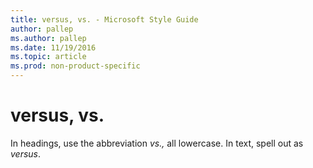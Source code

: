 ```yaml
---
title: versus, vs. - Microsoft Style Guide
author: pallep
ms.author: pallep
ms.date: 11/19/2016
ms.topic: article
ms.prod: non-product-specific
---
```


# versus, vs.

In headings, use the abbreviation *vs.,* all lowercase. In text, spell out as *versus*.
